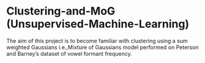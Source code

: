 # Clustering-and-MoG (Unsupervised-Machine-Learning)
The aim of this project is to become familiar with clustering using a sum weighted Gaussians i.e.,Mixture of Gaussians model performed on Peterson and Barney’s dataset of vowel formant frequency.
